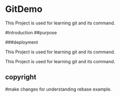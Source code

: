 # GitDemo
This Project is used for learning git and its command.

#Introduction
##purpose

###deployment

This Project is used for learning git and its command.

This Project is used for learning git and its command.

## copyright

#make changes for understanding rebase example.